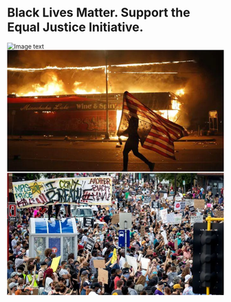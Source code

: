# Black Lives Matter. Support the Equal Justice Initiative.
![Image text](https://timgsa.baidu.com/timg?image&quality=80&size=b9999_10000&sec=1591183527956&di=101c113158baba6b713a8622833d72ad&imgtype=0&src=http%3A%2F%2Fp6.itc.cn%2Fimages03%2F20200601%2Fbf36e53980224499856e26462fdf3722.jpeg)
![Image text](./img/1.jpeg)
![Image text](./img/2.jpeg)

